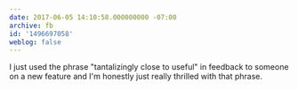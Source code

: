 ```yaml
---
date: 2017-06-05 14:10:58.000000000 -07:00
archive: fb
id: '1496697058'
weblog: false
---
```


I just used the phrase "tantalizingly close to useful" in feedback to someone on a new feature and I'm honestly just really thrilled with that phrase.
